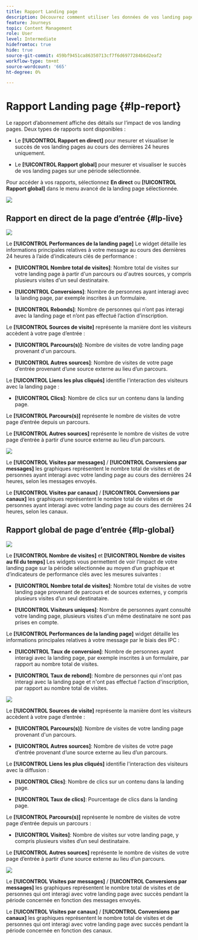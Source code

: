 ```yaml
---
title: Rapport Landing page
description: Découvrez comment utiliser les données de vos landing pages
feature: Journeys
topic: Content Management
role: User
level: Intermediate
hidefromtoc: true
hide: true
source-git-commit: 459bf9451ca86350713cf7f6d6977284b6d2eaf2
workflow-type: tm+mt
source-wordcount: '665'
ht-degree: 0%

---
```


# Rapport Landing page {#lp-report}

Le rapport d’abonnement affiche des détails sur l’impact de vos landing pages. Deux types de rapports sont disponibles :

* Le **[!UICONTROL Rapport en direct]** pour mesurer et visualiser le succès de vos landing pages au cours des dernières 24 heures uniquement.

* Le **[!UICONTROL Rapport global]** pour mesurer et visualiser le succès de vos landing pages sur une période sélectionnée.

Pour accéder à vos rapports, sélectionnez **En direct** ou **[!UICONTROL Rapport global]** dans le menu avancé de la landing page sélectionnée.

![](../assets/landing_page_report_1.png)

## Rapport en direct de la page d’entrée {#lp-live}

![](../assets/landing_page_report_2.png)

Le **[!UICONTROL Performances de la landing page]** Le widget détaille les informations principales relatives à votre message au cours des dernières 24 heures à l’aide d’indicateurs clés de performance :

* **[!UICONTROL Nombre total de visites]**: Nombre total de visites sur votre landing page à partir d&#39;un parcours ou d&#39;autres sources, y compris plusieurs visites d&#39;un seul destinataire.

* **[!UICONTROL Conversions]**: Nombre de personnes ayant interagi avec la landing page, par exemple inscrites à un formulaire.

* **[!UICONTROL Rebonds]**: Nombre de personnes qui n’ont pas interagi avec la landing page et n’ont pas effectué l’action d’inscription.

Le **[!UICONTROL Sources de visite]** représente la manière dont les visiteurs accèdent à votre page d’entrée :

* **[!UICONTROL Parcours(s)]**: Nombre de visites de votre landing page provenant d&#39;un parcours.

* **[!UICONTROL Autres sources]**: Nombre de visites de votre page d’entrée provenant d’une source externe au lieu d’un parcours.

Le **[!UICONTROL Liens les plus cliqués]** identifie l&#39;interaction des visiteurs avec la landing page :

* **[!UICONTROL Clics]**: Nombre de clics sur un contenu dans la landing page.

Le **[!UICONTROL Parcours(s)]** représente le nombre de visites de votre page d’entrée depuis un parcours.

Le **[!UICONTROL Autres sources]** représente le nombre de visites de votre page d’entrée à partir d’une source externe au lieu d’un parcours.

![](../assets/landing_page_report_3.png)

Le **[!UICONTROL Visites par messages]** / **[!UICONTROL Conversions par messages]** les graphiques représentent le nombre total de visites et de personnes ayant interagi avec votre landing page au cours des dernières 24 heures, selon les messages envoyés.

Le **[!UICONTROL Visites par canaux]** / **[!UICONTROL Conversions par canaux]** les graphiques représentent le nombre total de visites et de personnes ayant interagi avec votre landing page au cours des dernières 24 heures, selon les canaux.

## Rapport global de page d’entrée {#lp-global}

![](../assets/landing_page_report_4.png)

Le **[!UICONTROL Nombre de visites]** et **[!UICONTROL Nombre de visites au fil du temps]** Les widgets vous permettent de voir l’impact de votre landing page sur la période sélectionnée au moyen d’un graphique et d’indicateurs de performance clés avec les mesures suivantes :

* **[!UICONTROL Nombre total de visites]**: Nombre total de visites de votre landing page provenant de parcours et de sources externes, y compris plusieurs visites d’un seul destinataire.

* **[!UICONTROL Visiteurs uniques]**: Nombre de personnes ayant consulté votre landing page, plusieurs visites d&#39;un même destinataire ne sont pas prises en compte.

Le **[!UICONTROL Performances de la landing page]** widget détaille les informations principales relatives à votre message par le biais des IPC :

* **[!UICONTROL Taux de conversion]**: Nombre de personnes ayant interagi avec la landing page, par exemple inscrites à un formulaire, par rapport au nombre total de visites.

* **[!UICONTROL Taux de rebond]**: Nombre de personnes qui n&#39;ont pas interagi avec la landing page et n&#39;ont pas effectué l&#39;action d&#39;inscription, par rapport au nombre total de visites.

![](../assets/landing_page_report_5.png)

Le **[!UICONTROL Sources de visite]** représente la manière dont les visiteurs accèdent à votre page d’entrée :

* **[!UICONTROL Parcours(s)]**: Nombre de visites de votre landing page provenant d&#39;un parcours.

* **[!UICONTROL Autres sources]**: Nombre de visites de votre page d’entrée provenant d’une source externe au lieu d’un parcours.

Le **[!UICONTROL Liens les plus cliqués]** identifie l&#39;interaction des visiteurs avec la diffusion :

* **[!UICONTROL Clics]**: Nombre de clics sur un contenu dans la landing page.

* **[!UICONTROL Taux de clics]**: Pourcentage de clics dans la landing page.

Le **[!UICONTROL Parcours(s)]** représente le nombre de visites de votre page d’entrée depuis un parcours :

* **[!UICONTROL Visites]**: Nombre de visites sur votre landing page, y compris plusieurs visites d’un seul destinataire.

Le **[!UICONTROL Autres sources]** représente le nombre de visites de votre page d’entrée à partir d’une source externe au lieu d’un parcours.

![](../assets/landing_page_report_6.png)

Le **[!UICONTROL Visites par messages]** / **[!UICONTROL Conversions par messages]** les graphiques représentent le nombre total de visites et de personnes qui ont interagi avec votre landing page avec succès pendant la période concernée en fonction des messages envoyés.

Le **[!UICONTROL Visites par canaux]** / **[!UICONTROL Conversions par canaux]** les graphiques représentent le nombre total de visites et de personnes qui ont interagi avec votre landing page avec succès pendant la période concernée en fonction des canaux.

